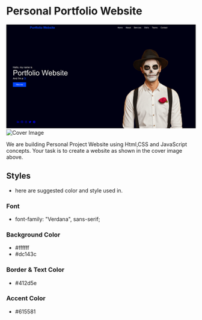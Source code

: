 # Personal Portfolio Website

![Cover Image](https://raw.githubusercontent.com/ravi0900/portfolio-website-codedamn/master/assets/design/Preview1.gif)
![Cover Image](https://raw.githubusercontent.com/ravi0900/portfolio-website-codedamn/master/assets/design/Preview2.gif)

We are building Personal Project Website using Html,CSS and JavaScript concepts. Your task is to create a website as shown in the cover image above.

## Styles
 * here are suggested color and style used in. 

### Font
- font-family: "Verdana", sans-serif;

### Background Color
- #ffffff
- #dc143c

### Border & Text Color
- #412d5e 

### Accent Color
- #615581